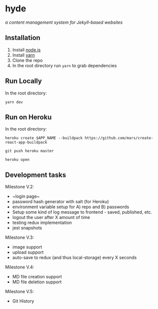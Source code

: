 # hyde
_a content management system for Jekyll-based websites_

## Installation

1. Install [node.js](https://nodejs.org/en/download/)
2. Install [yarn](https://yarnpkg.com/en/)
2. Clone the repo
3. In the root directory run `yarn` to grab dependencies

## Run Locally

In the root directory:

`yarn dev`

## Run on Heroku

In the root directory:

```
heroku create $APP_NAME --buildpack https://github.com/mars/create-react-app-buildpack

git push heroku master

heroku open

```

## Development tasks

Milestone V.2:

- ~login page~
- password hash generator with salt (for Heroku)
- environment variable setup for A) repo and B) passwords
- Setup some kind of log message to frontend - saved, published, etc.
- logout the user after X amount of time
- testing redux implementation
- jest snapshots

Milestone V.3:
- image support
- upload support
- auto-save to redux (and thus local-storage) every X seconds

Milestone V.4:
- MD file creation support
- MD file deletion support

Milestone V.5:
- Git History
